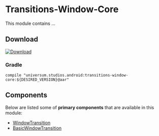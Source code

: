 Transitions-Window-Core
===============

This module contains ...

## Download ##
[![Download](https://api.bintray.com/packages/universum-studios/android/universum.studios.android%3Atransitions/images/download.svg)](https://bintray.com/universum-studios/android/universum.studios.android%3Atransitions/_latestVersion)

### Gradle ###

    compile "universum.studios.android:transitions-window-core:${DESIRED_VERSION}@aar"

## Components ##

Below are listed some of **primary components** that are available in this module:

- [WindowTransition](https://github.com/universum-studios/android_transitions/blob/master/library-window-core/src/main/java/universum/studios/android/transition/WindowTransition.java)
- [BasicWindowTransition](https://github.com/universum-studios/android_transitions/blob/master/library-window-core/src/main/java/universum/studios/android/transition/BasicWindowTransition.java)
